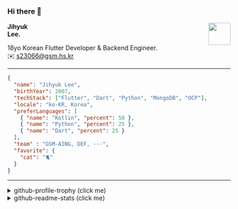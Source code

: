 ### Hi there 👋
<img src="https://github.githubassets.com/images/mona-loading-default.gif" width="50px" align="right">
</a>

**Jihyuk\
Lee.**

18yo Korean Flutter Developer & Backend Engineer.\
✉️ <s23066@gsm.hs.kr>

---

```json
{
  "name": "Jihyuk Lee",
  "birthYear": 2007,
  "techStack": ["Flutter", "Dart", "Python", "MongoDB", "OCP"],
  "locale": "ko-KR, Korea",
  "preferLanguages": [
    { "name": "Kotlin", "percent": 50 },
    { "name": "Python", "percent": 25 },
    { "name": "Dart", "percent": 25 }
  ],
  "team" : "GSM-AING, DEF, ···",
  "favorite": {
    "cat": "🐈"
  }
}
```
---
<details>
  <summary>github-profile-trophy (click me)</summary>
  
![](https://github-profile-trophy.vercel.app/?username=withJihyuk&row=1&column=8&theme=nord)
  
</details>
<details>
  <summary>github-readme-stats (click me)</summary>
  
<!--START_SECTION:waka-->
![Code Time](http://img.shields.io/badge/Code%20Time-657%20hrs%2057%20mins-blue)

![Lines of code](https://img.shields.io/badge/%EC%A0%80%EB%8A%94%20%EC%97%AC%ED%83%9C%EA%B9%8C%EC%A7%80%20-528.0%20thousand%20%EC%A4%84%EC%9D%98%20%EC%BD%94%EB%93%9C%EB%A5%BC%20%EC%9E%91%EC%84%B1%ED%96%88%EC%96%B4%EC%9A%94.-blue)

**저는 아침형 인간이에요. 🐤** 

```text
🌞 아침                     474 commits         █████░░░░░░░░░░░░░░░░░░░░   18.65 % 
🌆 낮　                     881 commits         █████████░░░░░░░░░░░░░░░░   34.66 % 
🌃 저녁                     919 commits         █████████░░░░░░░░░░░░░░░░   36.15 % 
🌙 밤　                     268 commits         ███░░░░░░░░░░░░░░░░░░░░░░   10.54 % 
```


📊 **저는 이번주를 이렇게 시간을 보냈어요.** 

```text
🕑︎ Timezone: Asia/Seoul

💬 프로그래밍 언어들: 
Dart                     6 hrs 35 mins       ████████░░░░░░░░░░░░░░░░░   33.82 % 
Kotlin                   6 hrs 25 mins       ████████░░░░░░░░░░░░░░░░░   33.00 % 
Other                    2 hrs 1 min         ███░░░░░░░░░░░░░░░░░░░░░░   10.37 % 
JavaScript               1 hr 29 mins        ██░░░░░░░░░░░░░░░░░░░░░░░   07.67 % 
YAML                     54 mins             █░░░░░░░░░░░░░░░░░░░░░░░░   04.70 % 

🔥 에디터들: 
VS Code                  11 hrs 48 mins      ███████████████░░░░░░░░░░   60.59 % 
IntelliJ IDEA            7 hrs 40 mins       ██████████░░░░░░░░░░░░░░░   39.41 % 

💻 운영 체제들: 
Mac                      19 hrs 29 mins      █████████████████████████   100.00 % 
```


 Last Updated on 17/01/2025 18:46:09 UTC
<!--END_SECTION:waka-->

</details>

</div>

